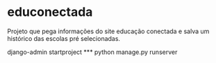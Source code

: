 # educonectada
Projeto que pega informações do site educação conectada e salva um histórico das escolas pré selecionadas.

django-admin startproject ***
python manage.py runserver